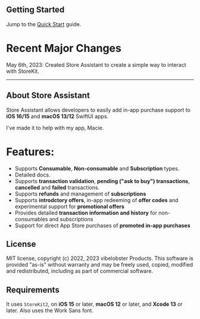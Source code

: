 <!-- [![](https://img.shields.io/endpoint?url=https%3A%2F%2Fswiftpackageindex.com%2Fapi%2Fpackages%2Frussell-archer%2FStoreHelper%2Fbadge%3Ftype%3Dswift-versions)](https://swiftpackageindex.com/russell-archer/StoreHelper)
[![](https://img.shields.io/endpoint?url=https%3A%2F%2Fswiftpackageindex.com%2Fapi%2Fpackages%2Frussell-archer%2FStoreHelper%2Fbadge%3Ftype%3Dplatforms)](https://swiftpackageindex.com/russell-archer/StoreHelper)
[![](https://img.shields.io/github/license/russell-archer/StoreHelper)](https://img.shields.io/github/license/russell-archer/StoreHelper)

---
 -->
<!-- # StoreHelper

![](./Documentation/assets/StoreHelperDemo0.png)

- [StoreHelper Quick Start](https://github.com/russell-archer/StoreHelper/blob/main/Documentation/quickstart.md) - `StoreHelper` quick-start guide 
- [StoreHelper In-Depth Guide](https://github.com/russell-archer/StoreHelper/blob/main/Documentation/guide.md) - `StoreHelper` and `StoreKit2` in-depth guide
- [StoreHelper Demo Project](https://github.com/russell-archer/StoreHelperDemo) - Example **Xcode 14** `StoreHelper` project
- [StoreHelper Demo with UIKit](https://github.com/russell-archer/StoreHelperDemoUIKit) - experimental demo showing `StoreHelper` in a UIKit project

--- -->

## Getting Started

Jump to the [Quick Start](https://github.com/russell-archer/StoreHelper/blob/main/Documentation/quickstart.md) guide.

# Recent Major Changes
May 6th, 2023: Created Store Assistant to create a simple way to interact with StoreKit.
    
---

## About Store Assistant

Store Assistant allows developers to easily add in-app purchase 
support to **iOS 16/15** and **macOS 13/12** SwiftUI apps.

I've made it to help with my app, Macie.

# Features:

- Supports **Consumable**, **Non-consumable** and **Subscription** types.
- Detailed docs.
- Supports **transaction validation**, **pending ("ask to buy") transactions**, **cancelled** and **failed** transactions.
- Supports **refunds** and management of **subscriptions**
- Supports **introdctory offers**, in-app redeeming of **offer codes** and experimental support for **promotional offers**
- Provides detailed **transaction information and history** for non-consumables and subscriptions
- Support for direct App Store purchases of **promoted in-app purchases**

## License

MIT license, copyright (c) 2022, 2023 vibelobster Products. This software is provided "as-is" 
without warranty and may be freely used, copied, modified and redistributed, including 
as part of commercial software. 

## Requirements

It uses `StoreKit2`, on **iOS 15** or later, **macOS 12** or later, and **Xcode 13** or later. Also uses the Work Sans font.
